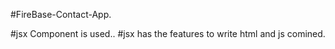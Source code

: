 #FireBase-Contact-App.

#jsx Component is used..
#jsx has the features to write html and js comined. 
